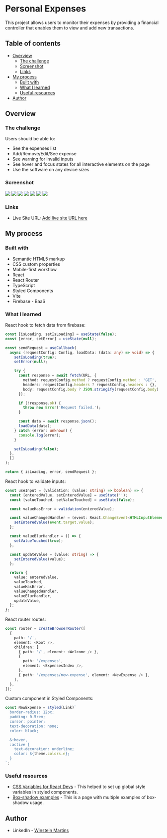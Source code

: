 # Personal Expenses

This project allows users to monitor their expenses by providing a financial controller that enables them to view and add new transactions.

## Table of contents

- [Overview](#overview)
  - [The challenge](#the-challenge)
  - [Screenshot](#screenshot)
  - [Links](#links)
- [My process](#my-process)
  - [Built with](#built-with)
  - [What I learned](#what-i-learned)
  - [Useful resources](#useful-resources)
- [Author](#author)

## Overview

### The challenge

Users should be able to:

- See the expenses list
- Add/Remove/Edit/See expense
- See warning for invalid inputs
- See hover and focus states for all interactive elements on the page
- Use the software on any device sizes

### Screenshot

![](./screenshoots/01.png)
![](./screenshoots/02.png)
![](./screenshoots/03.png)
![](./screenshoots/04.png)
![](./screenshoots/05.png)
![](./screenshoots/06.png)
![](./screenshoots/07.png)

### Links

- Live Site URL: [Add live site URL here](https://personal-expenses-sand.vercel.app/)

## My process

### Built with

- Semantic HTML5 markup
- CSS custom properties
- Mobile-first workflow
- React
- React Router
- TypeScript
- Styled Components
- Vite
- Firebase - BaaS

### What I learned

React hook to fetch data from firebase:

```ts
const [isLoading, setIsLoading] = useState(false);
const [error, setError] = useState(null);

const sendRequest = useCallback(
  async (requestConfig: Config, loadData: (data: any) => void) => {
    setIsLoading(true);
    setError(null);

    try {
      const response = await fetch(URL, {
        method: requestConfig.method ? requestConfig.method : 'GET',
        headers: requestConfig.headers ? requestConfig.headers : {},
        body: requestConfig.body ? JSON.stringify(requestConfig.body) : null,
      });

      if (!response.ok) {
        throw new Error('Request failed.');
      }

      const data = await response.json();
      loadData(data);
    } catch (error: unknown) {
      console.log(error);
    }

    setIsLoading(false);
  },
  []
);

return { isLoading, error, sendRequest };
```

React hook to validate inputs:

```ts
const useInput = (validation: (value: string) => boolean) => {
  const [enteredValue, setEnteredValue] = useState('');
  const [valueTouched, setValueTouched] = useState(false);

  const valueHasError = validation(enteredValue);

  const valueChangedHandler = (event: React.ChangeEvent<HTMLInputElement>) => {
    setEnteredValue(event.target.value);
  };

  const valueBlurHandler = () => {
    setValueTouched(true);
  };

  const updateValue = (value: string) => {
    setEnteredValue(value);
  };

  return {
    value: enteredValue,
    valueTouched,
    valueHasError,
    valueChangedHandler,
    valueBlurHandler,
    updateValue,
  };
};
```

React router routes:

```ts
const router = createBrowserRouter([
  {
    path: '/',
    element: <Root />,
    children: [
      { path: '/', element: <Welcome /> },
      {
        path: '/expenses',
        element: <ExpensesIndex />,
      },
      { path: '/expenses/new-expense', element: <NewExpense /> },
    ],
  },
]);
```

Custom component in Styled Components:

```ts
const NewExpense = styled(Link)`
  border-radius: 12px;
  padding: 0.5rem;
  cursor: pointer;
  text-decoration: none;
  color: black;

  &:hover,
  :active {
    text-decoration: underline;
    color: ${theme.colors.e};
  }
`;
```

### Useful resources

- [CSS Variables for React Devs](https://www.joshwcomeau.com/css/css-variables-for-react-devs/) - This helped to set up global style variables in styled components.
- [Box-shadow examples](https://getcssscan.com/css-box-shadow-examples) - This is a page with multiple examples of box-shadow usage.

## Author

- LinkedIn - [Winstein Martins](https://www.linkedin.com/in/winstein-martins/)
